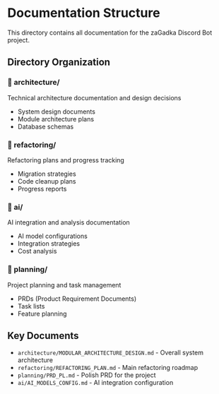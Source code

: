 # Documentation Structure

This directory contains all documentation for the zaGadka Discord Bot project.

## Directory Organization

### 📁 architecture/
Technical architecture documentation and design decisions
- System design documents
- Module architecture plans
- Database schemas

### 📁 refactoring/
Refactoring plans and progress tracking
- Migration strategies
- Code cleanup plans
- Progress reports

### 📁 ai/
AI integration and analysis documentation
- AI model configurations
- Integration strategies
- Cost analysis

### 📁 planning/
Project planning and task management
- PRDs (Product Requirement Documents)
- Task lists
- Feature planning

## Key Documents

- `architecture/MODULAR_ARCHITECTURE_DESIGN.md` - Overall system architecture
- `refactoring/REFACTORING_PLAN.md` - Main refactoring roadmap
- `planning/PRD_PL.md` - Polish PRD for the project
- `ai/AI_MODELS_CONFIG.md` - AI integration configuration